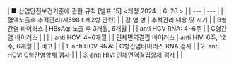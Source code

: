 | ■ 산업안전보건기준에 관한 규칙 [별표 15] <개정 2024. | 6.
28.> |
| --- | --- |
|  | 혈액노출후 추적관리(제598조제2항 관련) |
| 감 염 병 | 추적관리 내용 및 시기 |
| B형간염 바이러스 | HBsAg: 노출 후 3개월,
6개월 |
|  | anti HCV RNA:
4~6주 |
| C형간염 바이러스 |  |
|  | anti HCV: 4~6개월 |
| 인체면역결핍 바이러스 | anti HIV: 6주,
12주,
6개월 |
| 비고 |  |
| 1. anti HCV RNA: | C형간염바이러스 RNA 검사 |
| 2. anti HCV: C형간염항체 검사 |  |
| 3. anti HIV: 인체면역결핍항체 검사 |  |